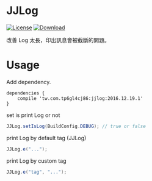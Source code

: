 JJLog
=========================

[![License](https://img.shields.io/badge/license-Apache%202-green.svg)](https://www.apache.org/licenses/LICENSE-2.0)
[ ![Download](https://api.bintray.com/packages/tp6gl4cj86/maven/jjlog/images/download.svg) ](https://bintray.com/tp6gl4cj86/maven/jjlog/_latestVersion)

改善 Log 太長，印出訊息會被截斷的問題。

# Usage

Add dependency.

```
dependencies {
    compile 'tw.com.tp6gl4cj86:jjlog:2016.12.19.1'
}
```

set is print Log or not

```java
JJLog.setIsLog(BuildConfig.DEBUG); // true or false
```

print Log by default tag (JJLog)

```java
JJLog.e("...");
```

print Log by custom tag

```java
JJLog.e("tag", "...");
```
